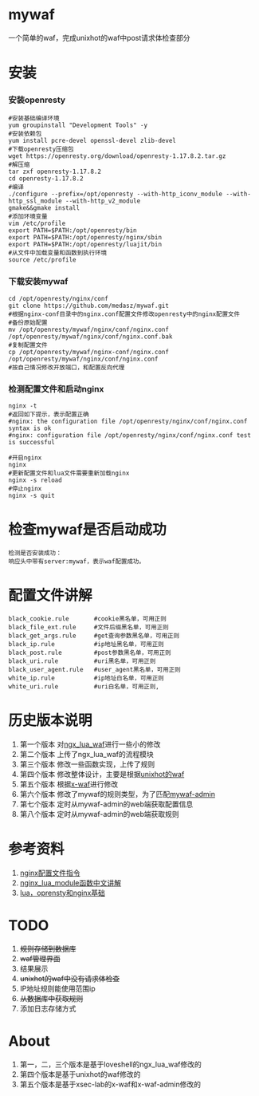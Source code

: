 # mywaf
一个简单的waf，完成unixhot的waf中post请求体检查部分

# 安装
### 安装openresty
```shell
#安装基础编译环境
yum groupinstall "Development Tools" -y
#安装依赖包
yum install pcre-devel openssl-devel zlib-devel
#下载openresty压缩包
wget https://openresty.org/download/openresty-1.17.8.2.tar.gz
#解压缩
tar zxf openresty-1.17.8.2
cd openresty-1.17.8.2
#编译
./configure --prefix=/opt/openresty --with-http_iconv_module --with-http_ssl_module --with-http_v2_module
gmake&&gmake install
#添加环境变量
vim /etc/profile
export PATH=$PATH:/opt/openresty/bin
export PATH=$PATH:/opt/openresty/nginx/sbin
export PATH=$PATH:/opt/openresty/luajit/bin
#从文件中加载变量和函数到执行环境
source /etc/profile
```

### 下载安装mywaf
```shell
cd /opt/openresty/nginx/conf
git clone https://github.com/medasz/mywaf.git
#根据nginx-conf目录中的nginx.conf配置文件修改openresty中的nginx配置文件
#备份原始配置
mv /opt/openresty/mywaf/nginx/conf/nginx.conf /opt/openresty/mywaf/nginx/conf/nginx.conf.bak
#复制配置文件
cp /opt/openresty/mywaf/nginx-conf/nginx.conf /opt/openresty/mywaf/nginx/conf/nginx.conf 
#按自己情况修改开放端口，和配置反向代理
```
### 检测配置文件和启动nginx
```shell
nginx -t
#返回如下提示，表示配置正确
#nginx: the configuration file /opt/openresty/nginx/conf/nginx.conf syntax is ok
#nginx: configuration file /opt/openresty/nginx/conf/nginx.conf test is successful

#开启nginx
nginx
#更新配置文件和lua文件需要重新加载nginx
nginx -s reload
#停止nginx
nginx -s quit
```

# 检查mywaf是否启动成功
```shell
检测是否安装成功：
响应头中带有server:mywaf，表示waf配置成功。
```

# 配置文件讲解
```
black_cookie.rule 		#cookie黑名单，可用正则
black_file_ext.rule 	#文件后缀黑名单，可用正则
black_get_args.rule 	#get查询参数黑名单，可用正则
black_ip.rule 			#ip地址黑名单，可用正则
black_post.rule 		#post参数黑名单，可用正则
black_uri.rule 			#uri黑名单，可用正则
black_user_agent.rule 	#user_agent黑名单，可用正则
white_ip.rule 			#ip地址白名单，可用正则
white_uri.rule 			#uri白名单，可用正则,
```

# 历史版本说明
1. 第一个版本
对[ngx_lua_waf](https://github.com/loveshell/ngx_lua_waf)进行一些小的修改
2. 第二个版本
上传了ngx_lua_waf的流程模块
3. 第三个版本
修改一些函数实现，上传了规则
4. 第四个版本
修改整体设计，主要是根据[unixhot的waf](https://github.com/unixhot/waf.git)
5. 第五个版本
根据[x-waf](https://github.com/xsec-lab/x-waf)进行修改
6. 第六个版本
修改了mywaf的规则类型，为了匹配[mywaf-admin](https://github.com/medasz/mywaf-admin)
7. 第七个版本
定时从mywaf-admin的web端获取配置信息
8. 第八个版本
定时从mywaf-admin的web端获取规则

# 参考资料
1. [nginx配置文件指令](https://nginx.org/en/docs/)
2. [nginx_lua_module函数中文讲解](https://github.com/iresty/nginx-lua-module-zh-wiki)
3. [lua，oprensty和nginx基础](https://moonbingbing.gitbooks.io/openresty-best-practices/content/)

# TODO
1. <del>规则存储到数据库</del>
2. <del>waf管理界面</del>
3. 结果展示
4. <del>unixhot的waf中没有请求体检查</del>
5. IP地址规则能使用范围ip
6. <del>从数据库中获取规则</del>
7. 添加日志存储方式

# About
1. 第一，二，三个版本是基于loveshell的ngx_lua_waf修改的
2. 第四个版本是基于unixhot的waf修改的
3. 第五个版本是基于xsec-lab的x-waf和x-waf-admin修改的